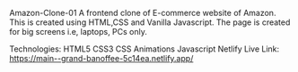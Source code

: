 Amazon-Clone-01
A frontend clone of E-commerce website of Amazon. This is created using HTML,CSS and Vanilla Javascript. The page is created for big screens i.e, laptops, PCs only.

Technologies:
HTML5
CSS3
CSS Animations
Javascript
Netlify
Live Link:
https://main--grand-banoffee-5c14ea.netlify.app/
